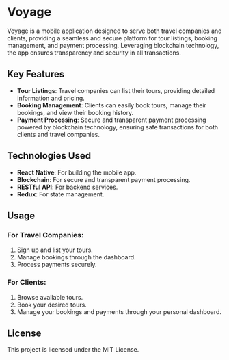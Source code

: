 # Voyage

Voyage is a mobile application designed to serve both travel companies and clients, providing a seamless and secure platform for tour listings, booking management, and payment processing. Leveraging blockchain technology, the app ensures transparency and security in all transactions.

## Key Features

- **Tour Listings**: Travel companies can list their tours, providing detailed information and pricing.
- **Booking Management**: Clients can easily book tours, manage their bookings, and view their booking history.
- **Payment Processing**: Secure and transparent payment processing powered by blockchain technology, ensuring safe transactions for both clients and travel companies.

## Technologies Used

- **React Native**: For building the mobile app.
- **Blockchain**: For secure and transparent payment processing.
- **RESTful API**: For backend services.
- **Redux**: For state management.

## Usage

### For Travel Companies:
1. Sign up and list your tours.
2. Manage bookings through the dashboard.
3. Process payments securely.

### For Clients:
1. Browse available tours.
2. Book your desired tours.
3. Manage your bookings and payments through your personal dashboard.

## License

This project is licensed under the MIT License.
